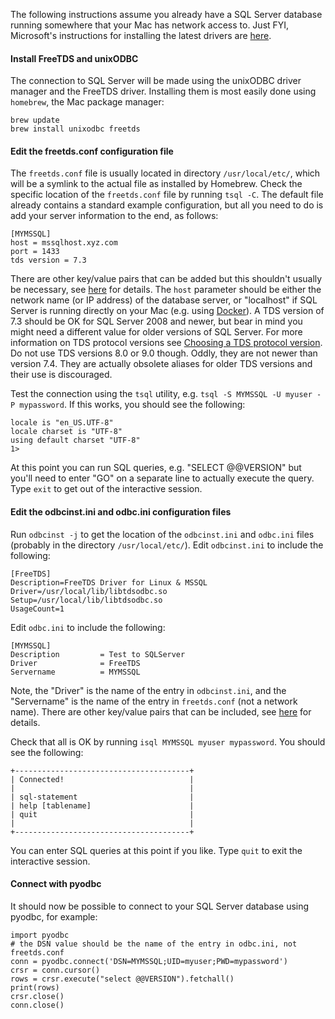 The following instructions assume you already have a SQL Server database running somewhere that your Mac has network access to.  Just FYI, Microsoft's instructions for installing the latest drivers are [here](https://docs.microsoft.com/en-us/sql/connect/odbc/linux-mac/installing-the-microsoft-odbc-driver-for-sql-server).

#### Install FreeTDS and unixODBC

The connection to SQL Server will be made using the unixODBC driver manager and the FreeTDS driver. Installing them is most easily done using `homebrew`, the Mac package manager:

```
brew update
brew install unixodbc freetds
```

#### Edit the freetds.conf configuration file

The `freetds.conf` file is usually located in directory `/usr/local/etc/`, which will be a symlink to the actual file as installed by Homebrew.  Check the specific location of the `freetds.conf` file by running `tsql -C`.  The default file already contains a standard example configuration, but all you need to do is add your server information to the end, as follows:

```
[MYMSSQL]
host = mssqlhost.xyz.com
port = 1433
tds version = 7.3
```
There are other key/value pairs that can be added but this shouldn't usually be necessary, see [here](http://www.freetds.org/userguide/freetdsconf.htm) for details. The `host` parameter should be either the network name (or IP address) of the database server, or "localhost" if SQL Server is running directly on your Mac (e.g. using [Docker](https://docs.microsoft.com/en-us/sql/linux/sql-server-linux-setup-docker)).  A TDS version of 7.3 should be OK for SQL Server 2008 and newer, but bear in mind you might need a different value for older versions of SQL Server.  For more information on TDS protocol versions see [Choosing a TDS protocol version](http://www.freetds.org/userguide/choosingtdsprotocol.htm).  Do not use TDS versions 8.0 or 9.0 though.  Oddly, they are not newer than version 7.4.  They are actually obsolete aliases for older TDS versions and their use is discouraged.

Test the connection using the `tsql` utility, e.g. `tsql -S MYMSSQL -U myuser -P mypassword`.  If this works, you should see the following:

```
locale is "en_US.UTF-8"
locale charset is "UTF-8"
using default charset "UTF-8"
1>
```
At this point you can run SQL queries, e.g. "SELECT @@VERSION" but you'll need to enter "GO" on a separate line to actually execute the query.  Type `exit` to get out of the interactive session.

#### Edit the odbcinst.ini and odbc.ini configuration files

Run `odbcinst -j` to get the location of the `odbcinst.ini` and `odbc.ini` files (probably in the directory `/usr/local/etc/`). Edit `odbcinst.ini` to include the following:

```
[FreeTDS]
Description=FreeTDS Driver for Linux & MSSQL
Driver=/usr/local/lib/libtdsodbc.so
Setup=/usr/local/lib/libtdsodbc.so
UsageCount=1
```

Edit `odbc.ini` to include the following:

```
[MYMSSQL]
Description         = Test to SQLServer
Driver              = FreeTDS
Servername          = MYMSSQL
```
Note, the "Driver" is the name of the entry in `odbcinst.ini`, and the "Servername" is the name of the entry in `freetds.conf` (not a network name). There are other key/value pairs that can be included, see [here](http://www.freetds.org/userguide/odbcconnattr.htm) for details.

Check that all is OK by running `isql MYMSSQL myuser mypassword`. You should see the following:

```
+---------------------------------------+
| Connected!                            |
|                                       |
| sql-statement                         |
| help [tablename]                      |
| quit                                  |
|                                       |
+---------------------------------------+
```
You can enter SQL queries at this point if you like.  Type `quit` to exit the interactive session.

#### Connect with pyodbc

It should now be possible to connect to your SQL Server database using pyodbc, for example:
```
import pyodbc
# the DSN value should be the name of the entry in odbc.ini, not freetds.conf
conn = pyodbc.connect('DSN=MYMSSQL;UID=myuser;PWD=mypassword')
crsr = conn.cursor()
rows = crsr.execute("select @@VERSION").fetchall()
print(rows)
crsr.close()
conn.close()
```
